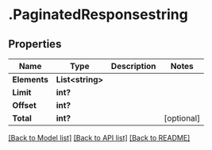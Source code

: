 # .PaginatedResponsestring
## Properties

Name | Type | Description | Notes
------------ | ------------- | ------------- | -------------
**Elements** | **List&lt;string&gt;** |  | 
**Limit** | **int?** |  | 
**Offset** | **int?** |  | 
**Total** | **int?** |  | [optional] 

[[Back to Model list]](../README.md#documentation-for-models) [[Back to API list]](../README.md#documentation-for-api-endpoints) [[Back to README]](../README.md)

